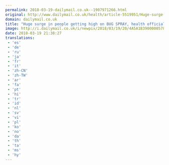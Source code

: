 ```yaml
---
permalink: 2018-03-19-dailymail.co.uk--1907971266.html
original: http://www.dailymail.co.uk/health/article-5519951/Huge-surge-people-getting-high-BUG-SPRAY.html?ITO=1490&ns_mchannel=rss&ns_campaign=1490
domain: dailymail.co.uk
title: "Huge surge in people getting high on BUG SPRAY, health officials warn"
image: http://i.dailymail.co.uk/i/newpix/2018/03/19/20/4A5A1B3900000578-0-image-a-50_1521490112316.jpg
date: 2018-03-19 21:38:27
translations: 
 - 'es'
 - 'de'
 - 'ru'
 - 'ja'
 - 'fr'
 - 'it'
 - 'zh-CN'
 - 'zh-TW'
 - 'ar'
 - 'fa'
 - 'pt'
 - 'hi'
 - 'tr'
 - 'id'
 - 'nl'
 - 'sv'
 - 'vi'
 - 'pl'
 - 'ko'
 - 'no'
 - 'da'
 - 'th'
 - 'ta'
 - 'ms'
 - 'hy'
---
```


